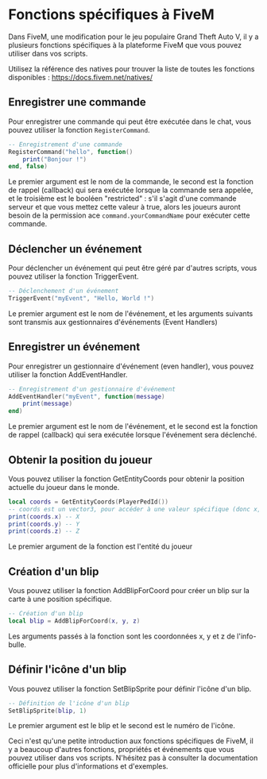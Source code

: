 # Fonctions spécifiques à FiveM

Dans FiveM, une modification pour le jeu populaire Grand Theft Auto V, il y a plusieurs fonctions spécifiques à la plateforme FiveM que vous pouvez utiliser dans vos scripts.

Utilisez la référence des natives pour trouver la liste de toutes les fonctions disponibles : https://docs.fivem.net/natives/

## Enregistrer une commande
Pour enregistrer une commande qui peut être exécutée dans le chat, vous pouvez utiliser la fonction `RegisterCommand`.
```lua
-- Enregistrement d'une commande
RegisterCommand("hello", function()
    print("Bonjour !")
end, false)
```
Le premier argument est le nom de la commande, le second est la fonction de rappel (callback) qui sera exécutée lorsque la commande sera appelée, et le troisième est le booléen "restricted" : s'il s'agit d'une commande serveur et que vous mettez cette valeur à true, alors les joueurs auront besoin de la permission ace `command.yourCommandName` pour exécuter cette commande.
## Déclencher un événement
Pour déclencher un événement qui peut être géré par d'autres scripts, vous pouvez utiliser la fonction TriggerEvent.

```lua
-- Déclenchement d'un événement
TriggerEvent("myEvent", "Hello, World !")
```
Le premier argument est le nom de l'événement, et les arguments suivants sont transmis aux gestionnaires d'événements (Event Handlers)

## Enregistrer un événement
Pour enregistrer un gestionnaire d'événement (even handler), vous pouvez utiliser la fonction AddEventHandler.

```lua
-- Enregistrement d'un gestionnaire d'événement
AddEventHandler("myEvent", function(message)
    print(message)
end)
```
Le premier argument est le nom de l'événement, et le second est la fonction de rappel (callback) qui sera exécutée lorsque l'événement sera déclenché.

## Obtenir la position du joueur
Vous pouvez utiliser la fonction GetEntityCoords pour obtenir la position actuelle du joueur dans le monde.

```lua
local coords = GetEntityCoords(PlayerPedId())
-- coords est un vector3, pour accéder à une valeur spécifique (donc x, y, z) il faut voir le vector3 comme une table
print(coords.x) -- X
print(coords.y) -- Y
print(coords.z) -- Z
```
Le premier argument de la fonction est l'entité du joueur

## Création d'un blip
Vous pouvez utiliser la fonction AddBlipForCoord pour créer un blip sur la carte à une position spécifique.

```lua
-- Création d'un blip
local blip = AddBlipForCoord(x, y, z)
```
Les arguments passés à la fonction sont les coordonnées x, y et z de l'info-bulle.

## Définir l'icône d'un blip
Vous pouvez utiliser la fonction SetBlipSprite pour définir l'icône d'un blip.

```lua
-- Définition de l'icône d'un blip
SetBlipSprite(blip, 1)
```
Le premier argument est le blip et le second est le numéro de l'icône.

Ceci n'est qu'une petite introduction aux fonctions spécifiques de FiveM, il y a beaucoup d'autres fonctions, propriétés et événements que vous pouvez utiliser dans vos scripts. N'hésitez pas à consulter la documentation officielle pour plus d'informations et d'exemples.